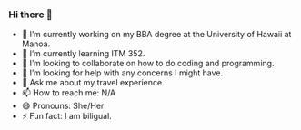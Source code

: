 ### Hi there 👋

- 🔭 I’m currently working on my BBA degree at the University of Hawaii at Manoa.
- 🌱 I’m currently learning ITM 352.
- 👯 I’m looking to collaborate on how to do coding and programming.
- 🤔 I’m looking for help with any concerns I might have.
- 💬 Ask me about my travel experience. 
- 📫 How to reach me: N/A
- 😄 Pronouns: She/Her
- ⚡ Fun fact: I am biligual. 
